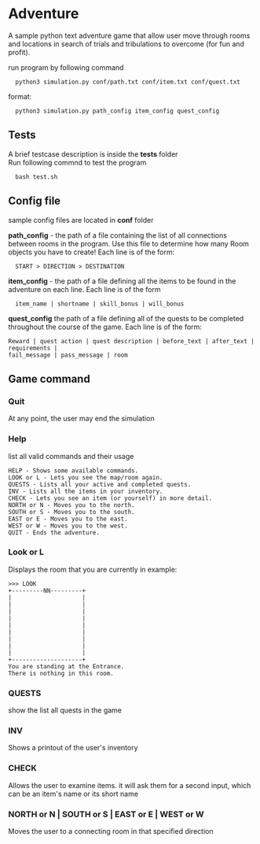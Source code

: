 # Adventure
A sample python text adventure game that allow user move through rooms and locations in search of trials and tribulations to overcome (for fun and profit).

run program by following command
```
  python3 simulation.py conf/path.txt conf/item.txt conf/quest.txt
```
format:
```
  python3 simulation.py path_config item_config quest_config
```

## Tests
A brief testcase description is inside the **tests** folder  
Run following commnd to test the program
```
  bash test.sh
```

## Config file
sample config files are located in **conf** folder

**path_config** - the path of a file containing the list of all connections between rooms in the program.
Use this file to determine how many Room objects you have to create! Each line is of the form:
```
  START > DIRECTION > DESTINATION
```
**item_config** - the path of a file defining all the items to be found in the adventure on each line. Each
line is of the form
```
  item_name | shortname | skill_bonus | will_bonus
```
**quest_config** the path of a file defining all of the quests to be completed throughout the course of the
game. Each line is of the form:
```
Reward | quest action | quest description | before_text | after_text | requirements |
fail_message | pass_message | room
```

## Game command

### Quit
At any point, the user may end the simulation  
### Help
list all valid commands and their usage 
```
HELP - Shows some available commands.
LOOK or L - Lets you see the map/room again.
QUESTS - Lists all your active and completed quests.
INV - Lists all the items in your inventory.
CHECK - Lets you see an item (or yourself) in more detail.
NORTH or N - Moves you to the north.
SOUTH or S - Moves you to the south.
EAST or E - Moves you to the east.
WEST or W - Moves you to the west.
QUIT - Ends the adventure.
```
### Look or L
Displays the room that you are currently in
example:
```
>>> LOOK
+---------NN---------+
|                    |
|                    |
|                    |
|                    |
|                    |
|                    |
|                    |
|                    |
|                    | 
+--------------------+
You are standing at the Entrance.
There is nothing in this room.
```
### QUESTS
show the list all quests in  the game
### INV
Shows a printout of the user's inventory
### CHECK
Allows the user to examine items. it will ask them for a second input, which can be an item's name or its short name
### NORTH or N | SOUTH or S | EAST or E | WEST or W
Moves the user to a connecting room in that specified direction



